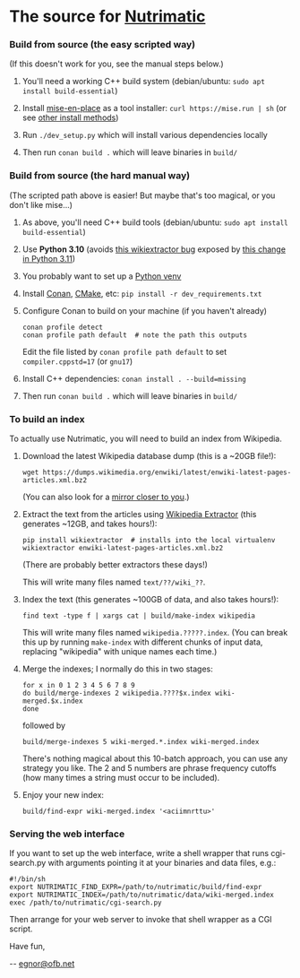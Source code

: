 # The source for [Nutrimatic](http://nutrimatic.org/)

### Build from source (the easy scripted way)

(If this doesn't work for you, see the manual steps below.)

1. You'll need a working C++ build system
   (debian/ubuntu: `sudo apt install build-essential`)

2. Install [mise-en-place](https://mise.jdx.dev/) as a tool installer:
   `curl https://mise.run | sh` (or see
   [other install methods](https://mise.jdx.dev/getting-started.html))

3. Run `./dev_setup.py` which will install various dependencies locally

4. Then run `conan build .` which will leave binaries in `build/`

### Build from source (the hard manual way)

(The scripted path above is easier! But maybe that's too magical,
or you don't like mise...)

1. As above, you'll need C++ build tools
   (debian/ubuntu: `sudo apt install build-essential`)

2. Use **Python 3.10** (avoids
   [this wikiextractor bug](https://github.com/attardi/wikiextractor/issues/305)
   exposed by
   [this change in Python 3.11](https://github.com/python/cpython/issues/91222))

3. You probably want to set up a
   [Python venv](https://docs.python.org/3/library/venv.html)

4. Install [Conan](https://docs.conan.io/2/), [CMake](https://cmake.org/), etc:
   `pip install -r dev_requirements.txt`

5. Configure Conan to build on your machine (if you haven't already)
   ```
   conan profile detect
   conan profile path default  # note the path this outputs
   ```

   Edit the file listed by `conan profile path default` to set
   `compiler.cppstd=17` (or `gnu17`)

6. Install C++ dependencies: `conan install . --build=missing`

7. Then run `conan build .` which will leave binaries in `build/`

### To build an index

To actually use Nutrimatic, you will need to build an index from Wikipedia.

1. Download the latest Wikipedia database dump (this is a ~20GB file!):

     ```
     wget https://dumps.wikimedia.org/enwiki/latest/enwiki-latest-pages-articles.xml.bz2
     ```

     (You can also look for a
     [mirror closer to you](https://dumps.wikimedia.org/mirrors.html).)

2. Extract the text from the articles using
   [Wikipedia Extractor](http://medialab.di.unipi.it/wiki/Wikipedia_Extractor)
   (this generates ~12GB, and takes hours!):

     ```
     pip install wikiextractor  # installs into the local virtualenv
     wikiextractor enwiki-latest-pages-articles.xml.bz2
     ```

   (There are probably better extractors these days!)

   This will write many files named `text/??/wiki_??`.

3. Index the text (this generates ~100GB of data, and also takes hours!):

     ```
     find text -type f | xargs cat | build/make-index wikipedia
     ```

   This will write many files named `wikipedia.?????.index`.
   (You can break this up by running `make-index` with different chunks of
   input data, replacing "wikipedia" with unique names each time.)

4. Merge the indexes; I normally do this in two stages:

     ```
     for x in 0 1 2 3 4 5 6 7 8 9
     do build/merge-indexes 2 wikipedia.????$x.index wiki-merged.$x.index
     done
     ```

     followed by

     ```
     build/merge-indexes 5 wiki-merged.*.index wiki-merged.index
     ```

   There's nothing magical about this 10-batch approach, you can use
   any strategy you like. The 2 and 5 numbers are phrase frequency cutoffs
   (how many times a string must occur to be included).

5. Enjoy your new index:

     ```
     build/find-expr wiki-merged.index '<aciimnrttu>'
     ```

### Serving the web interface

If you want to set up the web interface, write a shell wrapper that runs
cgi-search.py with arguments pointing it at your binaries and data files, e.g.:

```
#!/bin/sh
export NUTRIMATIC_FIND_EXPR=/path/to/nutrimatic/build/find-expr
export NUTRIMATIC_INDEX=/path/to/nutrimatic/data/wiki-merged.index
exec /path/to/nutrimatic/cgi-search.py
```

Then arrange for your web server to invoke that shell wrapper as a CGI script.

Have fun,

-- egnor@ofb.net
